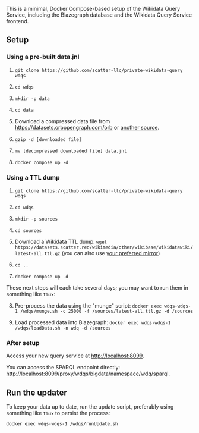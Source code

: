 This is a minimal, Docker Compose-based setup of the Wikidata Query Service, including the Blazegraph database and the Wikidata Query Service frontend.

## Setup

### Using a pre-built data.jnl
1. `git clone https://github.com/scatter-llc/private-wikidata-query wdqs`

2. `cd wdqs`

3. `mkdir -p data`

4. `cd data`

5. Download a compressed data file from <https://datasets.orbopengraph.com/orb> or [another source](https://addshore.com/2023/08/wikidata-query-service-blazegraph-jnl-file-on-cloudflare-r2-and-internet-archive/).

6. `gzip -d [downloaded file]`

7. `mv [decompressed downloaded file] data.jnl`

8. `docker compose up -d`

### Using a TTL dump

1. `git clone https://github.com/scatter-llc/private-wikidata-query wdqs`

2. `cd wdqs`

3. `mkdir -p sources`

4. `cd sources`

5. Download a Wikidata TTL dump: `wget https://datasets.scatter.red/wikimedia/other/wikibase/wikidatawiki/latest-all.ttl.gz` (you can also use [your preferred mirror](https://meta.wikimedia.org/wiki/Mirroring_Wikimedia_project_XML_dumps))

6. `cd ..`

7. `docker compose up -d`

These next steps will each take several days; you may want to run them in something like `tmux`:

8. Pre-process the data using the "munge" script: `docker exec wdqs-wdqs-1 /wdqs/munge.sh -c 25000 -f /sources/latest-all.ttl.gz -d /sources`

9. Load processed data into Blazegraph: `docker exec wdqs-wdqs-1 /wdqs/loadData.sh -n wdq -d /sources`

### After setup
Access your new query service at <http://localhost:8099>.

You can access the SPARQL endpoint directly: <http://localhost:8099/proxy/wdqs/bigdata/namespace/wdq/sparql>.

## Run the updater

To keep your data up to date, run the update script, preferably using something like `tmux` to persist the process:

`docker exec wdqs-wdqs-1 /wdqs/runUpdate.sh`
